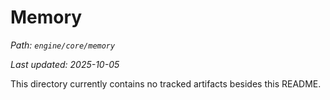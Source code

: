 # Memory

_Path: `engine/core/memory`_

_Last updated: 2025-10-05_


This directory currently contains no tracked artifacts besides this README.
